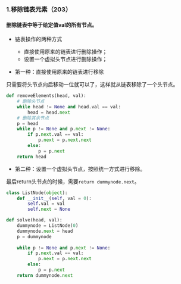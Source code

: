 
### 1.移除链表元素（203）

#### 删除链表中等于给定值val的所有节点。

* 链表操作的两种方式
    * 直接使用原来的链表进行删除操作；
    * 设置一个虚拟头节点进行删除操作；

* 第一种：直接使用原来的链表进行移除

只需要将头节点向后移动一位就可以了，这样就从链表移除了一个头节点。


```python
def removeElements(head, val):
    # 删除头节点
    while head != None and head.val == val:
        head = head.next
    # 删除其余节点
    p = head
    while p != None and p.next != None:
        if p.next.val == val:
            p.next = p.next.next
        else:
            p = p.next
    return head
```

* 第二种：设置一个虚拟头节点，按照统一方式进行移除。

最后return头节点的时候，需要`return dummynode.next`。


```python
class ListNode(object):
    def __init__(self, val = 0):
        self.val = val
        self.next = None
```


```python
def solve(head, val):
    dummynode = ListNode(0)
    dummynode.next = head
    p = dummynode
    
    while p != None and p.next != None:
        if p.next.val == val:
            p.next = p.next.next
        else:
            p = p.next
    return dummynode.next
```
